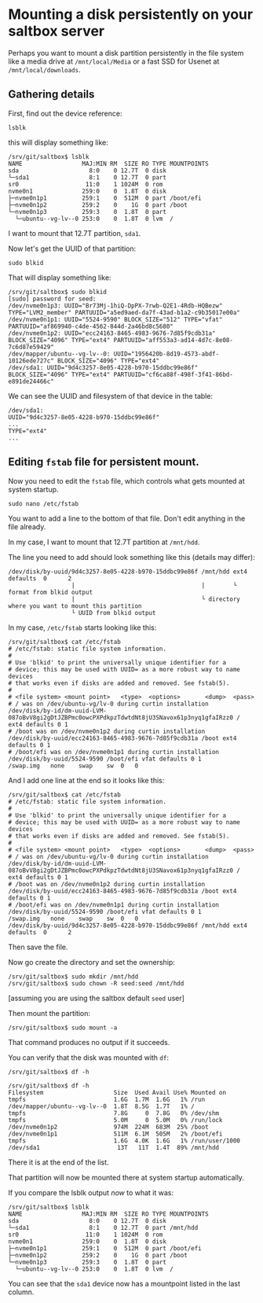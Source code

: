 # Mounting a disk persistently on your saltbox server

Perhaps you want to mount a disk partition persistently in the file system like a media drive at `/mnt/local/Media` or a fast SSD for Usenet at `/mnt/local/downloads`.

## Gathering details

First, find out the device reference:

```shell
lsblk
```

this will display something like:
```
/srv/git/saltbox$ lsblk
NAME                 MAJ:MIN RM  SIZE RO TYPE MOUNTPOINTS
sda                    8:0    0 12.7T  0 disk
└─sda1                 8:1    0 12.7T  0 part
sr0                   11:0    1 1024M  0 rom
nvme0n1              259:0    0  1.8T  0 disk
├─nvme0n1p1          259:1    0  512M  0 part /boot/efi
├─nvme0n1p2          259:2    0    1G  0 part /boot
└─nvme0n1p3          259:3    0  1.8T  0 part
  └─ubuntu--vg-lv--0 253:0    0  1.8T  0 lvm  /
```
I want to mount that 12.7T partition, `sda1`.

Now let's get the UUID of that partition:

```shell
sudo blkid
```

That will display something like:
```shell
/srv/git/saltbox$ sudo blkid
[sudo] password for seed:
/dev/nvme0n1p3: UUID="Br73Mj-1hiQ-DpPX-7rwb-Q2E1-4Rdb-HQBezw" TYPE="LVM2_member" PARTUUID="a5ed9aed-da7f-43ad-b1a2-c9b35017e00a"
/dev/nvme0n1p1: UUID="5524-9590" BLOCK_SIZE="512" TYPE="vfat" PARTUUID="af869940-c4de-4562-844d-2a46bd8c5680"
/dev/nvme0n1p2: UUID="ecc24163-8465-4983-9676-7d85f9cdb31a" BLOCK_SIZE="4096" TYPE="ext4" PARTUUID="aff553a3-ad14-4d7c-8e08-7c6d87e59429"
/dev/mapper/ubuntu--vg-lv--0: UUID="1956420b-8d19-4573-abdf-10126ede727c" BLOCK_SIZE="4096" TYPE="ext4"
/dev/sda1: UUID="9d4c3257-8e05-4228-b970-15ddbc99e86f" BLOCK_SIZE="4096" TYPE="ext4" PARTUUID="cf6ca88f-498f-3f41-86bd-e891de24466c"
```

We can see the UUID and filesystem of that device in the table:

```
/dev/sda1: 
UUID="9d4c3257-8e05-4228-b970-15ddbc99e86f" 
...
TYPE="ext4"
...
```

## Editing `fstab` file for persistent mount.

Now you need to edit the `fstab` file, which controls what gets mounted at system startup.

```shell
sudo nano /etc/fstab
```

You want to add a line to the bottom of that file. Don't edit anything in the file already.

In my case, I want to mount that 12.7T partition at `/mnt/hdd`.

The line you need to add should look something like this (details may differ):

```
/dev/disk/by-uuid/9d4c3257-8e05-4228-b970-15ddbc99e86f /mnt/hdd ext4 defaults  0      2
                  |                                    |        └ format from blkid output
                  |                                    └ directory where you want to mount this partition
                  └ UUID from blkid output
```

In my case, `/etc/fstab` starts looking like this:

```
/srv/git/saltbox$ cat /etc/fstab
# /etc/fstab: static file system information.
#
# Use 'blkid' to print the universally unique identifier for a
# device; this may be used with UUID= as a more robust way to name devices
# that works even if disks are added and removed. See fstab(5).
#
# <file system> <mount point>   <type>  <options>       <dump>  <pass>
# / was on /dev/ubuntu-vg/lv-0 during curtin installation
/dev/disk/by-id/dm-uuid-LVM-087oBvV8gi2gDtJZBPmc0owcPXPdkpzTdwtdNt8jU3SNavox61p3nyq1gfaIRzz0 / ext4 defaults 0 1
# /boot was on /dev/nvme0n1p2 during curtin installation
/dev/disk/by-uuid/ecc24163-8465-4983-9676-7d85f9cdb31a /boot ext4 defaults 0 1
# /boot/efi was on /dev/nvme0n1p1 during curtin installation
/dev/disk/by-uuid/5524-9590 /boot/efi vfat defaults 0 1
/swap.img	none	swap	sw	0	0
```

And I add one line at the end so it looks like this:
```
/srv/git/saltbox$ cat /etc/fstab
# /etc/fstab: static file system information.
#
# Use 'blkid' to print the universally unique identifier for a
# device; this may be used with UUID= as a more robust way to name devices
# that works even if disks are added and removed. See fstab(5).
#
# <file system> <mount point>   <type>  <options>       <dump>  <pass>
# / was on /dev/ubuntu-vg/lv-0 during curtin installation
/dev/disk/by-id/dm-uuid-LVM-087oBvV8gi2gDtJZBPmc0owcPXPdkpzTdwtdNt8jU3SNavox61p3nyq1gfaIRzz0 / ext4 defaults 0 1
# /boot was on /dev/nvme0n1p2 during curtin installation
/dev/disk/by-uuid/ecc24163-8465-4983-9676-7d85f9cdb31a /boot ext4 defaults 0 1
# /boot/efi was on /dev/nvme0n1p1 during curtin installation
/dev/disk/by-uuid/5524-9590 /boot/efi vfat defaults 0 1
/swap.img	none	swap	sw	0	0
/dev/disk/by-uuid/9d4c3257-8e05-4228-b970-15ddbc99e86f /mnt/hdd ext4 defaults  0      2
```

Then save the file.

Now go create the directory and set the ownership:

```shell
/srv/git/saltbox$ sudo mkdir /mnt/hdd
/srv/git/saltbox$ sudo chown -R seed:seed /mnt/hdd
```
[assuming you are using the saltbox default `seed` user]

Then mount the partition:
```shell
/srv/git/saltbox$ sudo mount -a
```

That command produces no output if it succeeds.

You can verify that the disk was mounted with `df`:

```shell
/srv/git/saltbox$ df -h
```

```shell
/srv/git/saltbox$ df -h
Filesystem                    Size  Used Avail Use% Mounted on
tmpfs                         1.6G  1.7M  1.6G   1% /run
/dev/mapper/ubuntu--vg-lv--0  1.8T  8.5G  1.7T   1% /
tmpfs                         7.8G     0  7.8G   0% /dev/shm
tmpfs                         5.0M     0  5.0M   0% /run/lock
/dev/nvme0n1p2                974M  224M  683M  25% /boot
/dev/nvme0n1p1                511M  6.1M  505M   2% /boot/efi
tmpfs                         1.6G  4.0K  1.6G   1% /run/user/1000
/dev/sda1                      13T   11T  1.4T  89% /mnt/hdd
```

There it is at the end of the list.

That partition will now be mounted there at system startup automatically.

If you compare the lsblk output *now* to what it was:

```shell
/srv/git/saltbox$ lsblk
NAME                 MAJ:MIN RM  SIZE RO TYPE MOUNTPOINTS
sda                    8:0    0 12.7T  0 disk
└─sda1                 8:1    0 12.7T  0 part /mnt/hdd
sr0                   11:0    1 1024M  0 rom
nvme0n1              259:0    0  1.8T  0 disk
├─nvme0n1p1          259:1    0  512M  0 part /boot/efi
├─nvme0n1p2          259:2    0    1G  0 part /boot
└─nvme0n1p3          259:3    0  1.8T  0 part
  └─ubuntu--vg-lv--0 253:0    0  1.8T  0 lvm  /
```

You can see that the `sda1` device now has a mountpoint listed in the last column.
